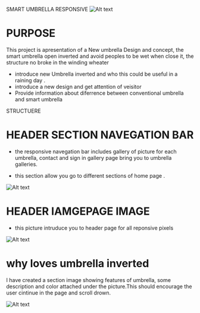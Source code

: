 
SMART UMBRELLA RESPONSIVE
![Alt text](image-2.png)
# PURPOSE
This project is  apresentation of a New umbrella Design and concept, the smart umbrella 
open inverted and avoid peoples to be wet when close it, the structure no broke in the winding wheater

* introduce new Umbrella inverted and who this could be useful in a raining day .
* introduce  a new design and get attention of veisitor
* Provide information about diferrence between conventional umbrella and smart umbrella 

STRUCTUERE
# HEADER SECTION NAVEGATION BAR

- the responsive navegation bar includes  gallery of picture for each umbrella, contact and sign in 
gallery page bring you to umbrella galleries.

- this section allow you go to different sections of home page .

![Alt text](image-3.png)

# HEADER IAMGEPAGE IMAGE

- this picture intruduce you to header page for all reponsive pixels 

![Alt text](image-4.png)

# why loves umbrella inverted

I have created a section image showing features of umbrella, some description and color attached under the picture.This should encourage the user cintinue in the page and scroll drown. 

![Alt text](image-5.png)
